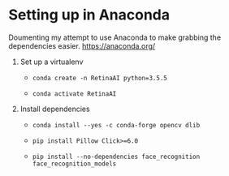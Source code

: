 # Setting up in Anaconda

Doumenting my attempt to use Anaconda to make grabbing the dependencies
easier. https://anaconda.org/

1. Set up a virtualenv

    * `conda create -n RetinaAI python=3.5.5`

    * `conda activate RetinaAI`

2. Install dependencies

    * `conda install --yes -c conda-forge opencv dlib`

    * `pip install Pillow Click>=6.0`

    * `pip install --no-dependencies face_recognition face_recognition_models`